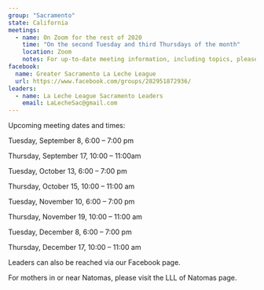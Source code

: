 ```yaml
---
group: "Sacramento"
state: California
meetings:
  - name: On Zoom for the rest of 2020
    time: "On the second Tuesday and third Thursdays of the month"
    location: Zoom
    notes: For up-to-date meeting information, including topics, please visit the La Leche League of Auburn Facebook page.
facebook: 
  name: Greater Sacramento La Leche League
  url: https://www.facebook.com/groups/282951872936/
leaders:
  - name: La Leche League Sacramento Leaders
    email: LaLecheSac@gmail.com
---
```

Upcoming meeting dates and times:

Tuesday, September 8, 6:00 – 7:00 pm

Thursday, September 17, 10:00 – 11:00am 

Tuesday, October 13, 6:00 – 7:00 pm

Thursday, October 15, 10:00 – 11:00 am 

Tuesday, November 10, 6:00 – 7:00 pm

Thursday, November 19, 10:00 – 11:00 am

Tuesday, December 8, 6:00 – 7:00 pm

Thursday, December 17, 10:00 – 11:00 am 

Leaders can also be reached via our Facebook page.

For mothers in or near Natomas, please visit the LLL of Natomas page.